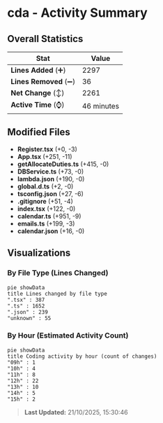 # cda - Activity Summary 

## Overall Statistics

| Stat                   | Value                                                             |
| ---------------------- | ----------------------------------------------------------------- |
| **Lines Added** (➕)   | 2297                                          |
| **Lines Removed** (➖) | 36                                        |
| **Net Change** (↕)    | 2261                |
| **Active Time** (⌚)   | 46 minutes |


## Modified Files
- **Register.tsx** (+0, -3)
- **App.tsx** (+251, -11)
- **getAllocateDuties.ts** (+415, -0)
- **DBService.ts** (+73, -0)
- **lambda.json** (+190, -0)
- **global.d.ts** (+2, -0)
- **tsconfig.json** (+27, -6)
- **.gitignore** (+51, -4)
- **index.tsx** (+122, -0)
- **calendar.ts** (+951, -9)
- **emails.ts** (+199, -3)
- **calendar.json** (+16, -0)

## Visualizations

### By File Type (Lines Changed)

```mermaid
pie showData
title Lines changed by file type
".tsx" : 387
".ts" : 1652
".json" : 239
"unknown" : 55
```

### By Hour (Estimated Activity Count)

```mermaid
pie showData
title Coding activity by hour (count of changes)
"09h" : 1
"10h" : 4
"11h" : 8
"12h" : 22
"13h" : 10
"14h" : 5
"15h" : 2
```


> **Last Updated:** 21/10/2025, 15:30:46